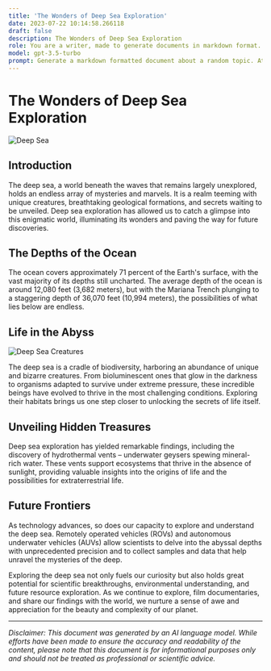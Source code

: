 ```yaml
---
title: 'The Wonders of Deep Sea Exploration'
date: 2023-07-22 10:14:58.266118
draft: false
description: The Wonders of Deep Sea Exploration
role: You are a writer, made to generate documents in markdown format. It is very important that all of the documents you generate are in valid markdown format.
model: gpt-3.5-turbo
prompt: Generate a markdown formatted document about a random topic. At the bottom, include a disclaimer explaining that the document was generated by you. The first line of the document should be the title. Make sure that the entire document is in proper markdown format, using a mix of various tags to make the document visually appealing.
---
```


# The Wonders of Deep Sea Exploration

![Deep Sea](https://cdn.pixabay.com/photo/2017/07/24/15/54/underwater-2539874_960_720.jpg)

## Introduction

The deep sea, a world beneath the waves that remains largely unexplored, holds an endless array of mysteries and marvels. It is a realm teeming with unique creatures, breathtaking geological formations, and secrets waiting to be unveiled. Deep sea exploration has allowed us to catch a glimpse into this enigmatic world, illuminating its wonders and paving the way for future discoveries. 

## The Depths of the Ocean

The ocean covers approximately 71 percent of the Earth's surface, with the vast majority of its depths still uncharted. The average depth of the ocean is around 12,080 feet (3,682 meters), but with the Mariana Trench plunging to a staggering depth of 36,070 feet (10,994 meters), the possibilities of what lies below are endless.

## Life in the Abyss

![Deep Sea Creatures](https://cdn.pixabay.com/photo/2018/04/19/21/45/ocean-3338688_960_720.jpg)

The deep sea is a cradle of biodiversity, harboring an abundance of unique and bizarre creatures. From bioluminescent ones that glow in the darkness to organisms adapted to survive under extreme pressure, these incredible beings have evolved to thrive in the most challenging conditions. Exploring their habitats brings us one step closer to unlocking the secrets of life itself.

## Unveiling Hidden Treasures

Deep sea exploration has yielded remarkable findings, including the discovery of hydrothermal vents – underwater geysers spewing mineral-rich water. These vents support ecosystems that thrive in the absence of sunlight, providing valuable insights into the origins of life and the possibilities for extraterrestrial life.

## Future Frontiers

As technology advances, so does our capacity to explore and understand the deep sea. Remotely operated vehicles (ROVs) and autonomous underwater vehicles (AUVs) allow scientists to delve into the abyssal depths with unprecedented precision and to collect samples and data that help unravel the mysteries of the deep.

Exploring the deep sea not only fuels our curiosity but also holds great potential for scientific breakthroughs, environmental understanding, and future resource exploration. As we continue to explore, film documentaries, and share our findings with the world, we nurture a sense of awe and appreciation for the beauty and complexity of our planet.

---

*Disclaimer: This document was generated by an AI language model. While efforts have been made to ensure the accuracy and readability of the content, please note that this document is for informational purposes only and should not be treated as professional or scientific advice.*